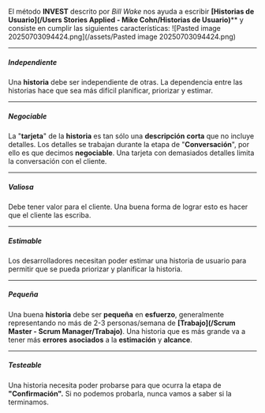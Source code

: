 El método **INVEST** descrito por *Bill Wake* nos ayuda a escribir **[Historias de Usuario](/Users Stories Applied - Mike Cohn/Historias de Usuario)**** y consiste en cumplir las siguientes características:
![Pasted image 20250703094424.png](/assets/Pasted image 20250703094424.png)
****
##### **Independiente**
Una **historia** debe ser independiente de otras.
La dependencia entre las historias hace que sea más difícil planificar, priorizar y estimar.
****
##### **Negociable**
La "**tarjeta**" de la **historia** es tan sólo una **descripción** **corta** que no incluye detalles. Los detalles se trabajan durante la etapa de "**Conversación**", por ello es que decimos **negociable**. 
Una tarjeta con demasiados detalles limita la conversación con el cliente.
****
##### **Valiosa**
Debe tener valor para el cliente. Una buena forma de lograr esto es hacer que el cliente las escriba. 
****
##### **Estimable**
Los desarrolladores necesitan poder estimar una historia de usuario para permitir que se pueda priorizar y planificar la historia.
****
##### **Pequeña**
Una buena **historia** debe ser **pequeña** en **esfuerzo**, generalmente representando no más de 2-3 personas/semana de **[Trabajo](/Scrum Master - Scrum Manager/Trabajo)**. Una historia que es más grande va a tener más **errores** **asociados** a la **estimación** y **alcance**.
****
##### **Testeable**
Una historia necesita poder probarse para que ocurra la etapa de **"Confirmación".**
Si no podemos probarla, nunca vamos a saber si la terminamos.


